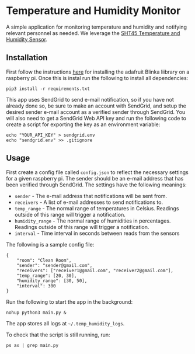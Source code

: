 # Temperature and Humidity Monitor
A simple application for monitoring temperature and humidity and notifying relevant personnel as needed. We leverage the [SHT45 Temperature and Humidity Sensor](https://www.adafruit.com/product/5665).

## Installation
First follow the instructions [here](https://learn.adafruit.com/circuitpython-on-raspberrypi-linux/installing-circuitpython-on-raspberry-pi) for installing the adafruit Blinka liibrary on a raspberry pi. Once this is instal run the following to install all dependencies:

```
pip3 install -r requirements.txt
```

This app uses SendGrid to send e-mail notification, so if you have not already done so, be sure to make an account with SendGrid, and setup the desired sender e-mail account as a verified sender through SendGrid. You will also need to get a SendGrid Web API key and run the following code to create a script for exporting the key as an environment variable:

```
echo "YOUR_API_KEY" > sendgrid.env
echo "sendgrid.env" >> .gitignore
```



## Usage
First create a config file called `config.json` to reflect the necessary settings for a given raspberry pi. The sender should be an e-mail address that has been verified through SendGrid. The settings have the following meanings:

* `sender` - The e-mail address that notifications will be sent from.
* `receivers` - A list of e-mail addresses to send notifications to.
* `temp_range` - The normal range of temperatures in Celsius. Readings outside of this range will trigger a notification.
* `humidity_range` - The normal range of humidities in percentages. Readings outside of this range will trigger a notification.
* `interval` - Time interval in seconds between reads from the sensors


The following is a sample config file:

```
{
    "room": "Clean Room",
    "sender": "sender@gmail.com",
    "receivers": ["receiver1@gmail.com", "receiver2@gmail.com"],
    "temp_range": [20, 30],
    "humidity_range": [30, 50],
    "interval": 300
}
```

Run the following to start the app in the background:

```
nohup python3 main.py &
```

The app stores all logs at `~/.temp_humidity_logs`.

To check that the script is still running, run:

```
ps ax | grep main.py
```

